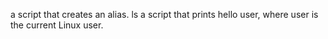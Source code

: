 a script that creates an alias. ls
a script that prints hello user, where user is the current Linux user.
